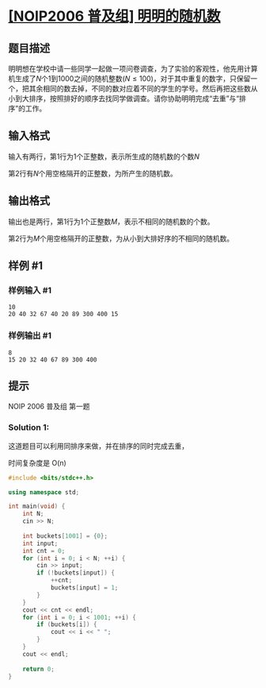 # [[NOIP2006 普及组] 明明的随机数](https://www.luogu.com.cn/problem/solution/P1059)

## 题目描述

明明想在学校中请一些同学一起做一项问卷调查，为了实验的客观性，他先用计算机生成了$N$个$1$到$1000$之间的随机整数$(N≤100)$，对于其中重复的数字，只保留一个，把其余相同的数去掉，不同的数对应着不同的学生的学号。然后再把这些数从小到大排序，按照排好的顺序去找同学做调查。请你协助明明完成“去重”与“排序”的工作。

## 输入格式

输入有两行，第$1$行为$1$个正整数，表示所生成的随机数的个数$N$

第$2$行有$N$个用空格隔开的正整数，为所产生的随机数。

## 输出格式

输出也是两行，第$1$行为$1$个正整数$M$，表示不相同的随机数的个数。

第$2$行为$M$个用空格隔开的正整数，为从小到大排好序的不相同的随机数。

## 样例 #1

### 样例输入 #1

```
10
20 40 32 67 40 20 89 300 400 15
```

### 样例输出 #1

```
8
15 20 32 40 67 89 300 400
```

## 提示

NOIP 2006 普及组 第一题



### Solution 1:

这道题目可以利用同排序来做，并在排序的同时完成去重，

时间复杂度是 O(n)

`````c++
#include <bits/stdc++.h>

using namespace std;

int main(void) {
    int N;
	cin >> N;
	
	int buckets[1001] = {0};
	int input;
	int cnt = 0;
	for (int i = 0; i < N; ++i) {
		cin >> input;
		if (!buckets[input]) {
			++cnt;
			buckets[input] = 1;
		}
	}
	cout << cnt << endl;
	for (int i = 0; i < 1001; ++i) {
		if (buckets[i]) {
			cout << i << " ";
		}
	}
	cout << endl;
    
    return 0;
}
`````

